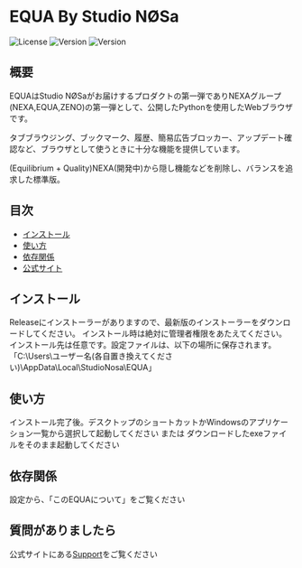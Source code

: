 # EQUA By Studio NØSa

![License](https://img.shields.io/badge/license-GPLv3-blue.svg)
![Version](https://img.shields.io/badge/version-0.1.0-green.svg)
![Version](https://img.shields.io/badge/Language-Python3.13-yellow.svg)

## 概要
EQUAはStudio NØSaがお届けするプロダクトの第一弾でありNEXAグループ(NEXA,EQUA,ZENO)の第一弾として、公開したPythonを使用したWebブラウザです。

タブブラウジング、ブックマーク、履歴、簡易広告ブロッカー、アップデート確認など、ブラウザとして使うときに十分な機能を提供しています。

(Equilibrium + Quality)NEXA(開発中)から隠し機能などを削除し、バランスを追求した標準版。

## 目次
- [インストール](#インストール)
- [使い方](#使い方)
- [依存関係](#依存関係)
- [公式サイト](https://studio-nosa.live/project_equa.html)

## インストール
Releaseにインストーラーがありますので、最新版のインストーラーをダウンロードしてください。
インストール時は絶対に管理者権限をあたえてください。インストール先は任意です。設定ファイルは、以下の場所に保存されます。
「C:\Users\ユーザー名(各自置き換えてください)\AppData\Local\StudioNosa\EQUA」

## 使い方
インストール完了後。デスクトップのショートカットかWindowsのアプリケーション一覧から選択して起動してください
または
ダウンロードしたexeファイルをそのまま起動してください

## 依存関係
設定から、「このEQUAについて」をご覧ください

## 質問がありましたら
公式サイトにある[Support](https://studio-nosa.live/support.html)をご覧ください
